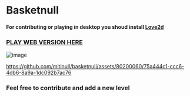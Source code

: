 # Basketnull

#### For contributing or playing in desktop you shoud install [Love2d](https://love2d.org/)

### [PLAY WEB VERSION HERE](https://basketnull.netlify.app/)

![image](https://github.com/mitinull/basketnull/assets/80200060/e279cfae-300d-4d11-ad86-9f723c6723a4)


https://github.com/mitinull/basketnull/assets/80200060/75a444c1-ccc6-4db6-8a9a-1dc092b7ac76


### Feel free to contribute and add a new level
